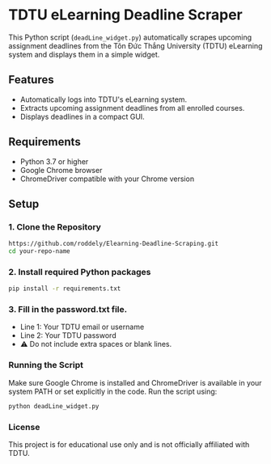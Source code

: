 # TDTU eLearning Deadline Scraper

This Python script (`deadLine_widget.py`) automatically scrapes upcoming assignment deadlines from the Tôn Đức Thắng University (TDTU) eLearning system and displays them in a simple widget.

## Features

- Automatically logs into TDTU's eLearning system.
- Extracts upcoming assignment deadlines from all enrolled courses.
- Displays deadlines in a compact GUI.

## Requirements

- Python 3.7 or higher
- Google Chrome browser
- ChromeDriver compatible with your Chrome version

## Setup

### 1. Clone the Repository

```bash
https://github.com/roddely/Elearning-Deadline-Scraping.git
cd your-repo-name
```

### 2. Install required Python packages

```bash
pip install -r requirements.txt
```

### 3. Fill in the password.txt file.

- Line 1: Your TDTU email or username
- Line 2: Your TDTU password
- ⚠️ Do not include extra spaces or blank lines.


### Running the Script
Make sure Google Chrome is installed and ChromeDriver is available in your system PATH or set explicitly in the code.
Run the script using:
```bash
python deadLine_widget.py
```


### License
This project is for educational use only and is not officially affiliated with TDTU.
